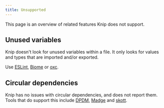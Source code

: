 ```yaml
---
title: Unsupported
---
```


This page is an overview of related features Knip does not support.

## Unused variables

Knip doesn't look for unused variables within a file. It only looks for values
and types that are imported and/or exported.

Use [ESLint][1], [Biome][2] or [oxc][3].

## Circular dependencies

Knip has no issues with circular dependencies, and does not report them. Tools
that do support this include [DPDM][4], [Madge][5] and [skott][6].

[1]: https://eslint.org
[2]: https://biomejs.dev
[3]: https://oxc.rs
[4]: https://github.com/acrazing/dpdm
[5]: https://github.com/pahen/madge
[6]: https://github.com/antoine-coulon/skott
